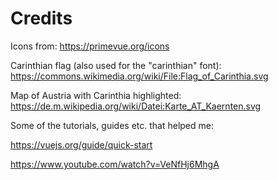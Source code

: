 # Credits

Icons from: https://primevue.org/icons

Carinthian flag (also used for the "carinthian" font): https://commons.wikimedia.org/wiki/File:Flag_of_Carinthia.svg

Map of Austria with Carinthia highlighted: https://de.m.wikipedia.org/wiki/Datei:Karte_AT_Kaernten.svg

Some of the tutorials, guides etc. that helped me:

https://vuejs.org/guide/quick-start

https://www.youtube.com/watch?v=VeNfHj6MhgA